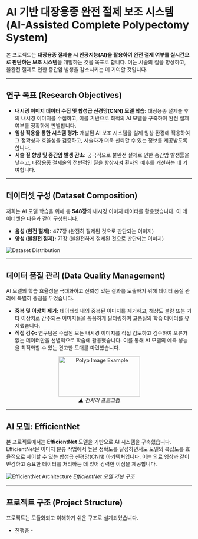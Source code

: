 # AI 기반 대장용종 완전 절제 보조 시스템 (AI-Assisted Complete Polypectomy System) 

본 프로젝트는 **대장용종 절제술 시 인공지능(AI)을 활용하여 완전 절제 여부를 실시간으로 판단하는 보조 시스템**을 개발하는 것을 목표로 합니다. 이는 시술의 질을 향상하고, 불완전 절제로 인한 중간암 발생을 감소시키는 데 기여할 것입니다.

---

## 연구 목표 (Research Objectives)

* **내시경 이미지 데이터 수집 및 합성곱 신경망(CNN) 모델 학습:** 대장용종 절제술 후의 내시경 이미지를 수집하고, 이를 기반으로 최적의 AI 모델을 구축하여 완전 절제 여부를 정확하게 판별합니다.
* **임상 적용을 통한 시스템 평가:** 개발된 AI 보조 시스템을 실제 임상 환경에 적용하여 그 정확성과 효율성을 검증하고, 시술자가 더욱 신뢰할 수 있는 정보를 제공받도록 합니다.
* **시술 질 향상 및 중간암 발생 감소:** 궁극적으로 불완전 절제로 인한 중간암 발생률을 낮추고, 대장용종 절제술의 전반적인 질을 향상시켜 환자의 예후를 개선하는 데 기여합니다.

---

## 데이터셋 구성 (Dataset Composition)

저희는 AI 모델 학습을 위해 총 **548장**의 내시경 이미지 데이터를 활용했습니다. 이 데이터셋은 다음과 같이 구성됩니다.

* **음성 (완전 절제):** 477장 (완전히 절제된 것으로 판단되는 이미지)
* **양성 (불완전 절제):** 71장 (불완전하게 절제된 것으로 판단되는 이미지)

![Dataset Distribution](https://github.com/user-attachments/assets/17cd2db9-dd0a-413b-9d1f-d05c8d92bd46)

---

## 데이터 품질 관리 (Data Quality Management)

AI 모델의 학습 효율성을 극대화하고 신뢰성 있는 결과를 도출하기 위해 데이터 품질 관리에 특별히 중점을 두었습니다.

* **중복 및 이상치 제거:** 데이터셋 내의 중복된 이미지를 제거하고, 해상도 불량 또는 기타 이상치로 간주되는 이미지들을 꼼꼼하게 필터링하여 고품질의 학습 데이터를 유지했습니다.
* **직접 검수:** 연구팀은 수집된 모든 내시경 이미지를 직접 검토하고 검수하여 오류가 없는 데이터만을 선별적으로 학습에 활용했습니다. 이를 통해 AI 모델의 예측 성능을 최적화할 수 있는 견고한 토대를 마련했습니다.

<div align="center">
    <img src="https://github.com/user-attachments/assets/c36a2831-30dc-423e-866e-e6d0abe4fc79" alt="Polyp Image Example" width="221" height="109">
    <br>
    <em>▲ 전처리 프로그램 </em>
</div>

---

## AI 모델: EfficientNet

본 프로젝트에서는 **EfficientNet** 모델을 기반으로 AI 시스템을 구축했습니다. EfficientNet은 이미지 분류 작업에서 높은 정확도를 달성하면서도 모델의 복잡도를 효율적으로 제어할 수 있는 합성곱 신경망(CNN) 아키텍처입니다. 이는 의료 영상과 같이 민감하고 중요한 데이터를 처리하는 데 있어 강력한 이점을 제공합니다.

![EfficientNet Architecture](https://github.com/user-attachments/assets/08e15a7f-80a5-4616-a221-1eff2de5c746)
*EfficientNet 모델 기본 구조*

---

##  프로젝트 구조 (Project Structure)

프로젝트는 모듈화되고 이해하기 쉬운 구조로 설계되었습니다.

- 진행중 -
